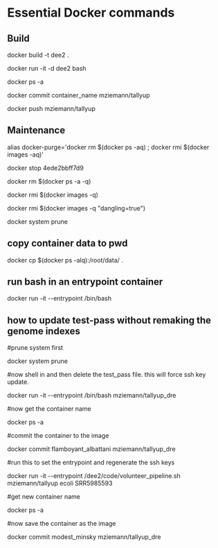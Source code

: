 # Essential Docker commands

## Build
docker build -t dee2 .

docker run -it -d dee2 bash

docker ps -a

docker commit container_name mziemann/tallyup

docker push mziemann/tallyup

## Maintenance

alias docker-purge='docker rm $(docker ps -aq) ; docker rmi $(docker images -aq)'

docker stop 4ede2bbff7d9

docker rm $(docker ps -a -q)

docker rmi $(docker images -q)

docker rmi $(docker images -q "dangling=true")

docker system prune

## copy container data to pwd
docker cp $(docker ps -alq):/root/data/ .

## run bash in an entrypoint container 
docker run -it --entrypoint /bin/bash <image>

## how to update test-pass without remaking the genome indexes
#prune system first

docker system prune

#now shell in and then delete the test_pass file. this will force ssh key update. 

docker run -it --entrypoint /bin/bash mziemann/tallyup_dre

#now get the container name

docker ps -a

#commit the container to the image

docker commit flamboyant_albattani mziemann/tallyup_dre

#run this to set the entrypoint and regenerate the ssh keys

docker run -it --entrypoint /dee2/code/volunteer_pipeline.sh mziemann/tallyup ecoli SRR5985593

#get new container name

docker ps -a

#now save the container as the image

docker commit modest_minsky mziemann/tallyup_dre
